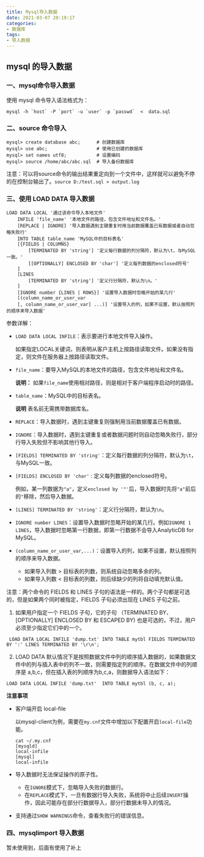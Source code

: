 ```yaml
---
title: Mysql导入数据
date: 2021-03-07 20:19:17
categories:
- 数据库
tags:
- 导入数据
---
```


## mysql 的导入数据

### 一、mysql命令导入数据

使用 mysql 命令导入语法格式为：

```shell
mysql -h `host` -P `port` -u `user` -p `passwd`  <  data.sql
```

### 二、source 命令导入

```shell
mysql> create database abc;      # 创建数据库
mysql> use abc;                  # 使用已创建的数据库 
mysql> set names utf8;           # 设置编码
mysql> source /home/abc/abc.sql  # 导入备份数据库
```

注意：可以将source命令的输出结果重定向到一个文件中，这样就可以避免不停的在控制台输出了。`source D:/test.sql > output.log`

### 三、使用 LOAD DATA 导入数据

```mysql
LOAD DATA LOCAL '通过该命令导入本地文件'
    INFILE 'file_name' '本地文件的路径，包含文件地址和文件名。'
    [REPLACE | IGNORE] '导入数据遇到主键重复时用当前数据覆盖已有数据或者自动忽略失败行'
    INTO TABLE table_name 'MySQL中的目标表名'
    [{FIELDS | COLUMNS}
        [TERMINATED BY 'string'] '定义每行数据的列分隔符，默认为\t，与MySQL一致。'
        [[OPTIONALLY] ENCLOSED BY 'char'] '定义每列数据的enclosed符号'
    ]
    [LINES
        [TERMINATED BY 'string'] '定义行分隔符，默认为\n。'
    ]
    [IGNORE number {LINES | ROWS}] '设置导入数据时忽略开始的某几行'
    [(column_name_or_user_var
    [, column_name_or_user_var] ...)] '设置导入的列，如果不设置，默认按照列的顺序来导入数据'      

```

参数详解：

- `LOAD DATA LOCAL INFILE`：表示要进行本地文件导入操作。

  如果指定LOCAL关键词，则表明从客户主机上按路径读取文件。如果没有指定，则文件在服务器上按路径读取文件。

- `file_name`：要导入MySQL的本地文件的路径，包含文件地址和文件名。

  **说明：** 如果`file_name`使用相对路径，则是相对于客户端程序启动时的路径。

- `table_name`：MySQL中的目标表名。

  **说明** 表名前无需携带数据库名。

- `REPLACE`：导入数据时，遇到主键重复则强制用当前数据覆盖已有数据。

- `IGNORE`：导入数据时，遇到主键重复或者数据问题时则自动忽略失败行，部分行导入失败但不影响其他行导入。

- `[FIELDS] TERMINATED BY 'string'`：定义每行数据的列分隔符，默认为`\t`，与MySQL一致。

- `[FIELDS] ENCLOSED BY 'char'` :  定义每列数据的enclosed符号。

  例如，某一列数据为`"a"`，定义`enclosed by '"'`后，导入数据时先将`"a"`前后的`"`移除，然后导入数据。

- `[LINES] TERMINATED BY 'string'`：定义行分隔符，默认为`\n`。

- `IGNORE number LINES`：设置导入数据时忽略开始的某几行。例如`IGNORE 1 LINES`，导入数据时忽略第一行数据，即第一行数据不会导入AnalyticDB for MySQL。

- `(column_name_or_user_var,...)`：设置导入的列，如果不设置，默认按照列的顺序来导入数据。

  - 如果导入列数 > 目标表的列数，则系统自动忽略多余的列。
  - 如果导入列数 < 目标表的列数，则后续缺少的列将自动填充默认值。

注意：两个命令的 FIELDS 和 LINES 子句的语法是一样的。两个子句都是可选的，但是如果两个同时被指定，FIELDS 子句必须出现在 LINES 子句之前。

1. 如果用户指定一个 FIELDS 子句，它的子句 （TERMINATED BY、[OPTIONALLY] ENCLOSED BY 和 ESCAPED BY) 也是可选的，不过，用户必须至少指定它们中的一个。

```mysql
 LOAD DATA LOCAL INFILE 'dump.txt' INTO TABLE mytbl FIELDS TERMINATED BY ':' LINES TERMINATED BY '\r\n';
```

2. LOAD DATA 默认情况下是按照数据文件中列的顺序插入数据的，如果数据文件中的列与插入表中的列不一致，则需要指定列的顺序。在数据文件中的列顺序是 a,b,c，但在插入表的列顺序为b,c,a，则数据导入语法如下：

```mysql
LOAD DATA LOCAL INFILE 'dump.txt'  INTO TABLE mytbl (b, c, a);
```

**注意事项**

- 客户端开启 local-file

  以mysql-client为例，需要在`my.cnf`文件中增加以下配置开启`local-file`功能。

  ```shell
  cat ~/.my.cnf
  [mysqld]
  local-infile
  [mysql]
  local-infile                    
  ```

- 导入数据时无法保证操作的原子性。

  - 在`IGNORE`模式下，忽略导入失败的数据行。
  - 在`REPLACE`模式下，一旦有数据行导入失败，系统将中止后续`INSERT`操作，因此可能存在部分行数据导入，部分行数据未导入的情况。

- 支持通过`SHOW WARNINGS`命令，查看失败行的错误信息。

### 四、mysqlimport 导入数据

暂未使用到，后面有使用了补上